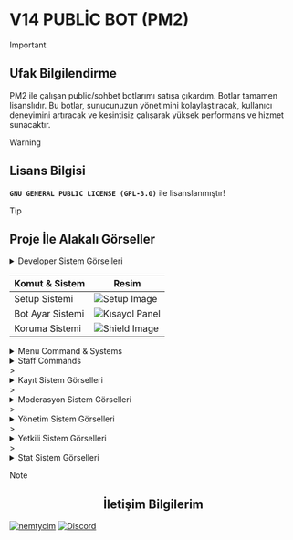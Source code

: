 # V14 PUBLİC BOT (PM2)

 > [!IMPORTANT]
> ## Ufak Bilgilendirme
> PM2 ile çalışan public/sohbet botlarımı satışa çıkardım. Botlar tamamen lisanslıdır. Bu botlar, sunucunuzun yönetimini kolaylaştıracak, kullanıcı deneyimini artıracak ve kesintisiz çalışarak yüksek performans ve hizmet sunacaktır.

> [!WARNING]
> ## Lisans Bilgisi
> **` GNU GENERAL PUBLIC LICENSE (GPL-3.0) `** ile lisanslanmıştır!
 
> [!TIP]
> ## Proje İle Alakalı Görseller
> <details>
> <summary>Developer Sistem Görselleri</summary>
 <table>
  <thead>
    <th>Komut & Sistem</th>
    <th>Resim</th>
  </thead>
<tbody>
  <tr>
  <td>Setup Sistemi</td>
  <td>
<img src="https://cdn.discordapp.com/attachments/1225700973213782020/1230793141267992637/image.png?ex=66349c6f&is=6622276f&hm=1924a87b68135349fbc0a64699890af5f473cf43e20eb548c01764929acdb14a&" alt="Setup Image" style="max-width: 100%;">
</td>

</tr>
  <tr>
  <td>Bot Ayar Sistemi</td>
  <td>
<img src="https://cdn.discordapp.com/attachments/1225700973213782020/1230793749647589407/image.png?ex=66349d00&is=66222800&hm=78d5e592f9262f6ca771577656e845b0b63788014364b8b576558a728d188c2a&" alt="Kısayol Panel" style="max-width: 100%;">
</td>
</tr>
  <tr>
  <td>Koruma Sistemi</td>
  <td>
<img src="https://cdn.discordapp.com/attachments/1225700973213782020/1230794207875305482/image.png?ex=66349d6e&is=6622286e&hm=181f3e78d35cb365353539fa240341812b143b480dda2a945e2035de78151608&" alt="Shield Image" style="max-width: 100%;">
</td>
</tr>
  
</tbody>
</table>
</details>

<details>
<summary>Menu Command & Systems</summary>

<table>
  <thead>
    <th>Komut & Sistem</th>
    <th>Resim</th>
  </thead>
<tbody>
  <tr>
  <td>Kullanıcı Panel</td>
  <td>
<img src="https://cdn.discordapp.com/attachments/1225700974254100527/1230797990365761596/image.png?ex=6634a0f4&is=66222bf4&hm=a0f94a92dbd4c54d765cfe64851d19a66caa4e6cd59f691cddf32e5db4d09ca9&" alt="Kullanıcı PANEL" style="max-width: 100%;">
</td>
</tr>
  <tr>
  <td>Kısayol Panel</td>
  <td>
<img src="https://cdn.discordapp.com/attachments/1225700974254100527/1230798263645634611/image.png?ex=6634a135&is=66222c35&hm=bf12d1b68a6c67e7624e1aaf645c5c5fe5a7ed37218483d32a03bbf6a779af05&" alt="Bot Settings Image" style="max-width: 100%;">
</td>
</tr>

<tr>
  <td>Özel Oda Sistemi</td>
  <td>
<img src="https://cdn.discordapp.com/attachments/1227646178146123816/1230798548375830568/image.png?ex=6634a179&is=66222c79&hm=454e0e5f83970d4f59ba7c5efb924512120d98b426349e34d2e900c49a91ed51&" alt="Menu İslem 1" style="max-width: 100%;">
</td>
</tr>
  <tr>
  <td>Ai Kayıt</td>
  <td>
<img src="https://cdn.discordapp.com/attachments/1225700973754843188/1230799029575876609/image.png?ex=6634a1eb&is=66222ceb&hm=8f4605297f107fd1bc6260e193fc5ebc465d4402a1e79472cb70fd5440f807f1&" alt="Menu İslem 1" style="max-width: 100%;">
</td>
</tr>
  <tr>
  <td>Menu Select</td>
  <td>
<img src="https://cdn.discordapp.com/attachments/1225700973213782019/1230800359857983549/image.png?ex=6634a328&is=66222e28&hm=b0f605d58288d67a70afa33afb7226730de4635ca7a4d4265d3fb6547cb68587&" alt="Menu İslem 1" style="max-width: 100%;">
</td>
</tr>
</tr>
  <tr>
  <td>Ceza Panel</td>
  <td>
<img src="https://cdn.discordapp.com/attachments/1225700973213782019/1230800719775531018/image.png?ex=6634a37e&is=66222e7e&hm=06926065f68e840c7b711ae8019727db346745b9b82673ce3b7d1192a29541d8&" alt="Menu İslem 1" style="max-width: 100%;">
</td>
</tr>
</tbody>
</table>
</details>

<details>
<summary>Staff Commands</summary>

<table>
  <thead>
    <th>Komut & Sistem</th>
    <th>Resim</th>
  </thead>
<tbody>
  <tr>
  <td>Kurulum Sistemi</td>
  <td>
<img src="https://cdn.discordapp.com/attachments/1163892206520770700/1255085427551899729/image.png?ex=667e7be4&is=667d2a64&hm=3dc5d782c92694e0373d88ac2d242e11ed6458b791faf59a69784205f7650300&" alt="Setup Image" style="max-width: 100%;">
</td>
</tr>
  <tr>
  <td>Yapay Zeka Kayıt Sistemi</td>
  <td>
<img src="https://cdn.discordapp.com/attachments/1163892206520770700/1255085427787038730/image.png?ex=667e7be4&is=667d2a64&hm=eaa29615cbd5bf376f35fd74de7caa9e2105c70d609e7e9371b17352ca9d12e0&" alt="ai" style="max-width: 100%;">
</td>
</tr>
  <tr>
  <td>Kısayol Komut Yardım Sistemi</td>
  <td>
<img src="https://cdn.discordapp.com/attachments/1163892206520770700/1255085428005011498/image.png?ex=667e7be4&is=667d2a64&hm=69102acfe95a37d7b6dae1a76c8a01a339f5c5a3a91a84557b8a99e31dfe9eaa&" alt="kısayol" style="max-width: 100%;">
</td>
</tr>
    <tr>
  <td>Kullanıcı Panel Sistemi</td>
  <td>
<img src="https://cdn.discordapp.com/attachments/1163892206520770700/1255085428244090890/image.png?ex=667e7be4&is=667d2a64&hm=7e9eadbdfbcb1f2ad6f12f83cbc3f1a7598a5f6e3e3b609335fc6706443f9d06&" alt="kpanel" style="max-width: 100%;">
</td>
</tr>
</tbody>
</table>
> </details>
> <details>
> <summary>Kayıt Sistem Görselleri</summary>
> </details>
> <details>
> <summary>Moderasyon Sistem Görselleri</summary>
> </details>
> <details>
> <summary>Yönetim Sistem Görselleri</summary>
> </details>
> <details>
> <summary>Yetkili Sistem Görselleri</summary>
> </details>
> <details>
> <summary>Stat Sistem Görselleri</summary>
> </details>


> [!NOTE]  
> ## <center>İletişim Bilgilerim</center>
> [![nemtycim](https://img.shields.io/badge/Instagram-E4405F?style=for-the-badge&logo=instagram&logoColor=white)](https://www.instagram.com/nemtycim/)
> [![Discord](https://img.shields.io/badge/Discord-7289DA?style=for-the-badge&logo=discord&logoColor=white)](https://discord.com/users/952214954931544164) 

